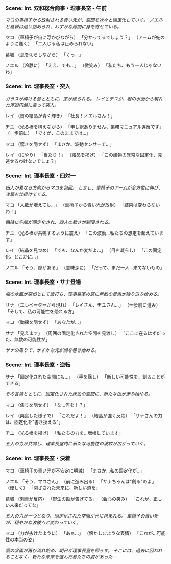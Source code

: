 ### Scene: Int. 双和総合商事・理事長室 - 午前

*マコの車椅子から放射される青い光が、空間を次々と固定化していく。*
*ノエルと葛城は追い詰められ、わずかな隙間に身を寄せている。*

マコ
（車椅子が宙に浮かびながら）
「分かってるでしょう？」
（アームが蛇のように蠢く）
「二人じゃ私は止められない」

葛城
（息を切らしながら）
「くっ...」

ノエル
（冷静に）
「ええ、でも...」
（微笑み）
「私たち、もう一人じゃないわ」

### Scene: Int. 理事長室・突入

*ガラスが砕ける音とともに、窓が破られる。*
*レイとヂユが、堀の水面から現れた浮遊円盤に乗って突入。*

レイ
（首の結晶が青く輝き）
「社長！ノエルさん！」

ヂユ
（光る棒を構えながら）
「申し訳ありません、業務マニュアル違反です」
（一歩前に）
「ですが、このままでは...」

マコ
（驚きを隠せず）
「まさか、波動センサーで...」

レイ
（にやり）
「当たり！」
（結晶を掲げ）
「この建物の異常な固定化、見逃せるわけないでしょ？」

### Scene: Int. 理事長室・四対一

*四人が異なる方向からマコを包囲。*
*しかし、車椅子のアームが全方位に伸び、攻撃を仕掛けてくる。*

マコ
「人数が増えても...」
（車椅子から青い光が放射）
「結果は変わらないわ！」

*瞬時に空間が固定化され、四人の動きが制限される。*

ヂユ
（光る棒が共鳴するように震え）
「この波動...私たちの想定を超えています」

レイ
（結晶を見つめ）
「でも、なんか変だよ...」
（目を凝らし）
「この固定化、どこかに...」

ノエル
「そう、隙がある」
（意味深に）
「だって、まだ一人...来てないもの」

### Scene: Int. 理事長室・サナ登場

*堀の水面が突如として波打ち、理事長室の窓に無数の景色が映り込み始める。*

サナ
（エレベーターから現れ）
「レイさん、ヂユさん...」
（一歩前に進み）
「そして、私の可能性を恐れる方」

マコ
（動揺を隠せず）
「あなたが...」

サナ
「見えます」
（周囲の固定化された空間を見渡し）
「ここに在るはずだった、無数の可能性が」

*サナの周りで、かすかな光が渦を巻き始める。*

### Scene: Int. 理事長室・逆転

サナ
「固定化された空間にも...」
（手を翳し）
「新しい可能性を、創ることができる」

*その言葉とともに、固定化された灰色の空間に、新たな色が滲み始める。*

マコ
（焦りを隠せず）
「な...何を！？」

レイ
（興奮した様子で）
「これだよ！」
（結晶が強く反応）
「サナさんの力は、固定化を"書き換える"」

ヂユ
（光る棒を掲げ）
「私たちの力を...増幅しています」

*五人の力が共鳴し、理事長室内に新たな可能性の波紋が広がっていく。*

### Scene: Int. 理事長室・決着

マコ
（車椅子の青い光が不安定に明滅）
「まさか...私の固定化が...」

ノエル
「そう、マコさん」
（前に進み出る）
「サナちゃんは"創る"のよ」
（優しく）
「閉ざされた未来に、新しい道を」

葛城
（刺青が反応）
「野生の勘が告げてる」
（会心の笑み）
「これが、正しい未来だってな」

*五人の力が一つとなり、固定化された空間が光に包まれる。*
*車椅子の青い光が、穏やかな波紋へと変わっていく。*

マコ
（力が抜けたように）
「あぁ...」
（懐かしむような表情）
「これが...可能性の本当の姿」

*堀の水面が再び流れ始め、朝日が理事長室を照らす。*
*そこには、過去に囚われることなく、新たな未来を選んだ者たちの姿があった―*